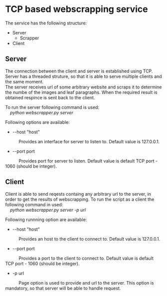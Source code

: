 # TCP based webscrapping service
The service has the following structure: 
* Server
    * Scrapper
* Client

## Server
The connection between the client and server is established using TCP.  
Server has a threaded struture, so that it is able to serve multiple clients and the same moment.   
The server receives url of some arbitrary website and scraps it to determine the numbe of the images and leaf paragraphs.
When the required result is obtained respince is sent back to the client.  

To run the server following command is used:  
&nbsp;&nbsp;&nbsp; _python webscrapper.py server_
  
Following options are available:  
* --host "host"  

&nbsp;&nbsp;&nbsp;&nbsp;&nbsp;&nbsp;&nbsp;&nbsp;&nbsp;&nbsp; Provides an interface for server to listen to. Default value is 127.0.0.1.
* --port port  
 
&nbsp;&nbsp;&nbsp;&nbsp;&nbsp;&nbsp;&nbsp;&nbsp;&nbsp;&nbsp; Provides port for server to listen. Default value is default TCP port - 1060  (should be integer).

## Client
Client is able to send reqests containg any arbitrary url to the server, in order to get the results of webscrapping.
To run the script as a client the following command in used:  
&nbsp;&nbsp;&nbsp; _python webscrapper.py server -p url_

Following runnning option are available:
* --host "host"

&nbsp;&nbsp;&nbsp;&nbsp;&nbsp;&nbsp;&nbsp;&nbsp;&nbsp;&nbsp; Provides an host to the client to connect to. Default value is 127.0.0.1.
* --port port

&nbsp;&nbsp;&nbsp;&nbsp;&nbsp;&nbsp;&nbsp;&nbsp;&nbsp;&nbsp; Provides a port to the client to connect to. Default value is default TCP port - 1060 (should be integer).
* -p url

&nbsp;&nbsp;&nbsp;&nbsp;&nbsp;&nbsp;&nbsp;&nbsp;&nbsp;&nbsp; Page option is used to provide and url to the server. This option is mandatory, so that server will be able to handle request. 